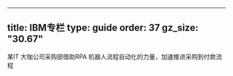 

---
title: IBM专栏
type: guide
order: 37
gz_size: "30.67"
---


某IT 大咖公司采购部借助RPA 机器人流程自动化的力量，加速推进采购到付款流程
